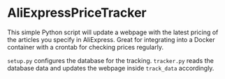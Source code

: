 # AliExpressPriceTracker

This simple Python script will update a webpage with the latest pricing of the articles you specify in AliExpress. Great for integrating
into a Docker container with a crontab for checking prices regularly.

``setup.py`` configures the database for the tracking. ``tracker.py`` reads the database data and updates the webpage inside ``track_data`` accordingly.
